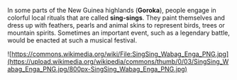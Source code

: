 In some parts of the New Guinea highlands (**Goroka**), people engage in colorful local rituals that are called **sing-sings**. They paint themselves and dress up with feathers, pearls and animal skins to represent birds, trees or mountain spirits. Sometimes an important event, such as a legendary battle, would be enacted at such a musical festival.

![https://commons.wikimedia.org/wiki/File:SingSing_Wabag_Enga_PNG.jpg](https://upload.wikimedia.org/wikipedia/commons/thumb/0/03/SingSing_Wabag_Enga_PNG.jpg/800px-SingSing_Wabag_Enga_PNG.jpg)
